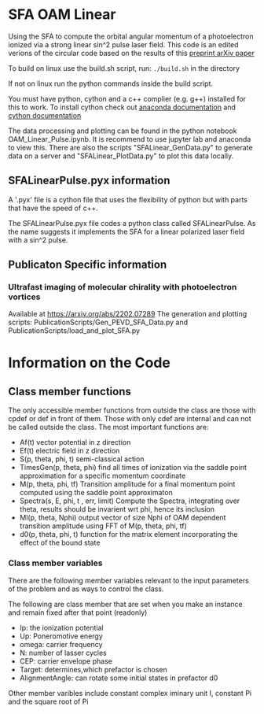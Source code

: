 # SFA OAM Linear
Using the SFA to compute the orbital angular momentum of a photoelectron ionized via a strong linear sin^2 pulse laser field. This code is an edited verions of the circular code based on the results of this [preprint arXiv paper](https://arxiv.org/abs/2102.07453)

To build on linux use the build.sh script, run:
`./build.sh` in the directory

If not on linux run the python commands inside the build script.

You must have python, cython and a c++ complier (e.g. g++) installed for this to work.
To install cython check out [anaconda documentation](https://anaconda.org/anaconda/cython) and [cython documentation](https://cython.readthedocs.io/en/latest/src/quickstart/install.html)


The data processing and plotting can be found in the python notebook OAM_Linear_Pulse.ipynb. It is recommend to use jupyter lab and anaconda to view this. There are also the scripts "SFALinear_GenData.py" to generate data on a server and "SFALinear_PlotData.py" to plot this data locally.

## SFALinearPulse.pyx information
A '.pyx' file is a cython file that uses the flexibility of python but with parts that have the speed of c++.

The SFALinearPulse.pyx file codes a python class called SFALinearPulse. As the name suggests it implements the SFA for a linear polarized laser field with a sin^2 pulse.

## Publicaton Specific information
### Ultrafast imaging of molecular chirality with photoelectron vortices
Available at https://arxiv.org/abs/2202.07289
The generation and plotting scripts: PublicationScripts/Gen_PEVD_SFA_Data.py and PublicationScripts/load_and_plot_SFA.py

# Information on the Code
## Class member functions
The only accessible member functions from outside the class are those with cpdef  or def in front of them. Those with only cdef are internal and can not be called outside the class. The most important functions are:

- Af(t) vector potential in z direction
- Ef(t) electric field in z direction
- S(p, theta, phi, t) semi-classical action
- TimesGen(p, theta, phi) find all times of ionization via the saddle point approximation for a specific momentum coordinate
- M(p, theta, phi, tf) Transition amplitude for a final momentum point computed using the saddle point approximaton
- Spectra(s, E, phi,  t , err, limit) Compute the Spectra, integrating over theta, results should be invarient wrt phi, hence its inclusion
- Ml(p, theta, Nphi) output vector of size Nphi of OAM dependent transition amplitude using FFT of M(p, theta, phi, tf)
- d0(p, theta, phi, t) function for the matrix element incorporating the effect of the bound state

### Class member variables
There are the following member variables relevant to the input parameters of the problem and as ways to control the class.

The following are class member that are set when you make an instance and remain fixed after that point (readonly)

- Ip: the ionization potential
- Up: Poneromotive energy
- omega: carrier frequency
- N: number of lasser cycles
- CEP: carrier envelope phase
- Target: determines,which prefactor is chosen
- AlignmentAngle: can rotate some initial states in prefactor d0


Other member varibles include
constant complex iminary unit I, constant Pi and the square root of Pi
